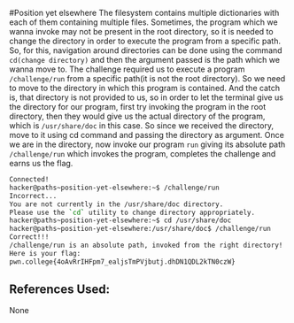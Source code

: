 #Position yet elsewhere
The filesystem contains multiple dictionaries with each of them containing multiple files. Sometimes, 
the program which we wanna invoke may not be present in the root directory, so it is needed to change the directory in order to execute the program from a specific path. So, for this, navigation around 
directories can be done using the command `cd(change directory)` and then the argument passed is the path which we wanna move to. The challenge required us to execute a program `/challenge/run` from a 
specific path(it is not the root directory). So we need to move to the directory in which this program
is contained. And the catch is, that directory is not provided to us, so in order to let the terminal
give us the directory for our program, first try invoking the program in the root directory, then they
would give us the actual directory of the program, which is `/usr/share/doc` in this
case. So since we received the directory, move to it using cd command and passing the directory as 
argument. Once we are in the directory, now invoke our program `run` giving its absolute path
`/challenge/run` which invokes the program, completes the challenge and earns us the flag.

```bash
Connected!
hacker@paths~position-yet-elsewhere:~$ /challenge/run
Incorrect...
You are not currently in the /usr/share/doc directory.
Please use the `cd` utility to change directory appropriately.
hacker@paths~position-yet-elsewhere:~$ cd /usr/share/doc
hacker@paths~position-yet-elsewhere:/usr/share/doc$ /challenge/run
Correct!!!
/challenge/run is an absolute path, invoked from the right directory!
Here is your flag:
pwn.college{4oAvRrIHFpm7_ealjsTmPVjbutj.dhDN1QDL2kTN0czW}
```
## References Used:
None
